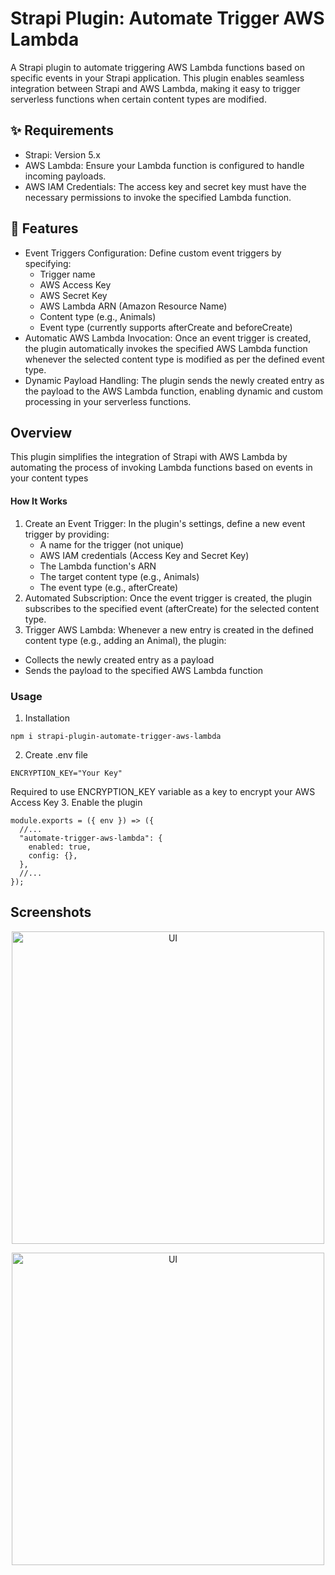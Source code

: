 # Strapi Plugin: Automate Trigger AWS Lambda

A Strapi plugin to automate triggering AWS Lambda functions based on specific events in your Strapi application. This plugin enables seamless integration between Strapi and AWS Lambda, making it easy to trigger serverless functions when certain content types are modified.

## ✨ Requirements

- Strapi: Version 5.x
- AWS Lambda: Ensure your Lambda function is configured to handle incoming payloads.
- AWS IAM Credentials: The access key and secret key must have the necessary permissions to invoke the specified Lambda function.

## 🚀 Features

- Event Triggers Configuration:
  Define custom event triggers by specifying:
  - Trigger name
  - AWS Access Key
  - AWS Secret Key
  - AWS Lambda ARN (Amazon Resource Name)
  - Content type (e.g., Animals)
  - Event type (currently supports afterCreate and beforeCreate)
- Automatic AWS Lambda Invocation:
  Once an event trigger is created, the plugin automatically invokes the specified AWS Lambda function whenever the selected content type is modified as per the defined event type.
- Dynamic Payload Handling:
  The plugin sends the newly created entry as the payload to the AWS Lambda function, enabling dynamic and custom processing in your serverless functions.

## Overview

This plugin simplifies the integration of Strapi with AWS Lambda by automating the process of invoking Lambda functions based on events in your content types

#### How It Works

1. Create an Event Trigger:
   In the plugin's settings, define a new event trigger by providing:
   - A name for the trigger (not unique)
   - AWS IAM credentials (Access Key and Secret Key)
   - The Lambda function's ARN
   - The target content type (e.g., Animals)
   - The event type (e.g., afterCreate)
2. Automated Subscription:
   Once the event trigger is created, the plugin subscribes to the specified event (afterCreate) for the selected content type.
3. Trigger AWS Lambda:
   Whenever a new entry is created in the defined content type (e.g., adding an Animal), the plugin:

- Collects the newly created entry as a payload
- Sends the payload to the specified AWS Lambda function

### Usage

1. Installation

```
npm i strapi-plugin-automate-trigger-aws-lambda
```

2. Create .env file

```
ENCRYPTION_KEY="Your Key"
```

Required to use ENCRYPTION_KEY variable as a key to encrypt your AWS Access Key 3. Enable the plugin

```
module.exports = ({ env }) => ({
  //...
  "automate-trigger-aws-lambda": {
    enabled: true,
    config: {},
  },
  //...
});
```

## Screenshots

  <p align="center">
    <img src="./docs/Screenshot 2567-11-27 at 4.35.11 PM.png" alt="UI" width="500" />
  </p>
  <p align="center">
    <img src="./docs/Screenshot 2567-11-27 at 5.23.08 PM.png" alt="UI" width="500" />
  </p>
